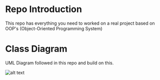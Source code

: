 # Repo Introduction
This repo has everything you need to worked on a real project based on OOP's (Object-Oriented Programming System)

# Class Diagram
UML Diagram followed in this repo and build on this.

![alt text](https://github.com/deepakjuit/forage-lyft-starter-repo/blob/main/lyft_class_final.png?raw=true)
